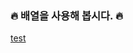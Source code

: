 ### 🔥 배열을 사용해 봅시다. 🔥 


[test](intellij/kotlin/baekjoon/src/main/kotlin/step_by_step/step6/README.md)
